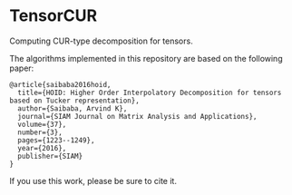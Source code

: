 # TensorCUR
Computing CUR-type decomposition for tensors. 

The algorithms implemented in this repository are based on the following paper:
```
@article{saibaba2016hoid,
  title={HOID: Higher Order Interpolatory Decomposition for tensors based on Tucker representation},
  author={Saibaba, Arvind K},
  journal={SIAM Journal on Matrix Analysis and Applications},
  volume={37},
  number={3},
  pages={1223--1249},
  year={2016},
  publisher={SIAM}
}
```

If you use this work, please be sure to cite it.
